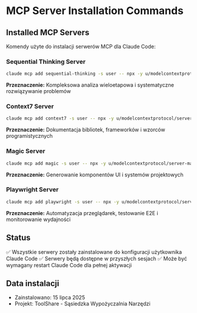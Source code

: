 # MCP Server Installation Commands

## Installed MCP Servers

Komendy użyte do instalacji serwerów MCP dla Claude Code:

### Sequential Thinking Server
```bash
claude mcp add sequential-thinking -s user -- npx -y u/modelcontextprotocol/server-sequential-thinking
```
**Przeznaczenie:** Kompleksowa analiza wieloetapowa i systematyczne rozwiązywanie problemów

### Context7 Server
```bash
claude mcp add context7 -s user -- npx -y u/modelcontextprotocol/server-context7
```
**Przeznaczenie:** Dokumentacja bibliotek, frameworków i wzorców programistycznych

### Magic Server
```bash
claude mcp add magic -s user -- npx -y u/modelcontextprotocol/server-magic
```
**Przeznaczenie:** Generowanie komponentów UI i systemów projektowych

### Playwright Server
```bash
claude mcp add playwright -s user -- npx -y u/modelcontextprotocol/server-playwright
```
**Przeznaczenie:** Automatyzacja przeglądarek, testowanie E2E i monitorowanie wydajności

## Status

✅ Wszystkie serwery zostały zainstalowane do konfiguracji użytkownika Claude Code
✅ Serwery będą dostępne w przyszłych sesjach
✅ Może być wymagany restart Claude Code dla pełnej aktywacji

## Data instalacji
- Zainstalowano: 15 lipca 2025
- Projekt: ToolShare - Sąsiedzka Wypożyczalnia Narzędzi
